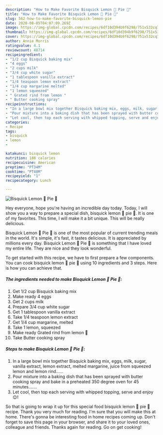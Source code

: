```yaml
---
description: "How to Make Favorite Bisquick Lemon 🍋 Pie 🥧"
title: "How to Make Favorite Bisquick Lemon 🍋 Pie 🥧"
slug: 562-how-to-make-favorite-bisquick-lemon-pie
date: 2020-08-05T04:07:09.269Z
image: https://img-global.cpcdn.com/recipes/6df10d394b9f6298/751x532cq70/bisquick-lemon-🍋-pie-🥧-recipe-main-photo.jpg
thumbnail: https://img-global.cpcdn.com/recipes/6df10d394b9f6298/751x532cq70/bisquick-lemon-🍋-pie-🥧-recipe-main-photo.jpg
cover: https://img-global.cpcdn.com/recipes/6df10d394b9f6298/751x532cq70/bisquick-lemon-🍋-pie-🥧-recipe-main-photo.jpg
author: Annie Morris
ratingvalue: 4.1
reviewcount: 48714
recipeingredient:
- "1/2 cup Bisquick baking mix"
- "4 eggs"
- "2 cups milk"
- "3/4 cup white sugar"
- "1 tablespoon vanilla extract"
- "1/4 teaspoon lemon extract"
- "1/4 cup margarine melted"
- "1 lemon squeezed"
- " Grated rind from lemon "
- " Butter cooking spray"
recipeinstructions:
- "In a large bowl mix together Bisquick baking mix, eggs, milk, sugar, vanilla extract, lemon extract, melted margarine, juice from squeezed lemon and lemon rind......"
- "Pour mixture into a baking dish that has been sprayed with butter cooking spray and bake in a preheated 350 degree oven for 45 minutes......."
- "Let cool, then top each serving with whipped topping, serve and enjoy 😉!"
categories:
- Recipe
tags:
- bisquick
- lemon
- 

katakunci: bisquick lemon  
nutrition: 188 calories
recipecuisine: American
preptime: "PT34M"
cooktime: "PT40M"
recipeyield: "1"
recipecategory: Lunch

---
```



![Bisquick Lemon 🍋 Pie 🥧](https://img-global.cpcdn.com/recipes/6df10d394b9f6298/751x532cq70/bisquick-lemon-🍋-pie-🥧-recipe-main-photo.jpg)

Hey everyone, hope you're having an incredible day today. Today, I will show you a way to prepare a special dish, bisquick lemon 🍋 pie 🥧. It is one of my favorites. This time, I will make it a bit unique. This will be really delicious.



Bisquick Lemon 🍋 Pie 🥧 is one of the most popular of current trending meals in the world. It's simple, it's fast, it tastes delicious. It is appreciated by millions every day. Bisquick Lemon 🍋 Pie 🥧 is something that I have loved my entire life. They are nice and they look wonderful.


To get started with this recipe, we have to first prepare a few components. You can cook bisquick lemon 🍋 pie 🥧 using 10 ingredients and 3 steps. Here is how you can achieve that.

<!--inarticleads1-->

##### The ingredients needed to make Bisquick Lemon 🍋 Pie 🥧:

1. Get 1/2 cup Bisquick baking mix
1. Make ready 4 eggs
1. Get 2 cups milk
1. Prepare 3/4 cup white sugar
1. Get 1 tablespoon vanilla extract
1. Take 1/4 teaspoon lemon extract
1. Get 1/4 cup margarine, melted
1. Take 1 lemon, squeezed
1. Make ready  Grated rind from lemon 🍋
1. Take  Butter cooking spray




<!--inarticleads2-->

##### Steps to make Bisquick Lemon 🍋 Pie 🥧:

1. In a large bowl mix together Bisquick baking mix, eggs, milk, sugar, vanilla extract, lemon extract, melted margarine, juice from squeezed lemon and lemon rind......
1. Pour mixture into a baking dish that has been sprayed with butter cooking spray and bake in a preheated 350 degree oven for 45 minutes.......
1. Let cool, then top each serving with whipped topping, serve and enjoy 😉!




So that is going to wrap it up for this special food bisquick lemon 🍋 pie 🥧 recipe. Thank you very much for reading. I'm sure that you will make this at home. There's gonna be interesting food in home recipes coming up. Don't forget to save this page in your browser, and share it to your loved ones, colleague and friends. Thanks again for reading. Go on get cooking!
